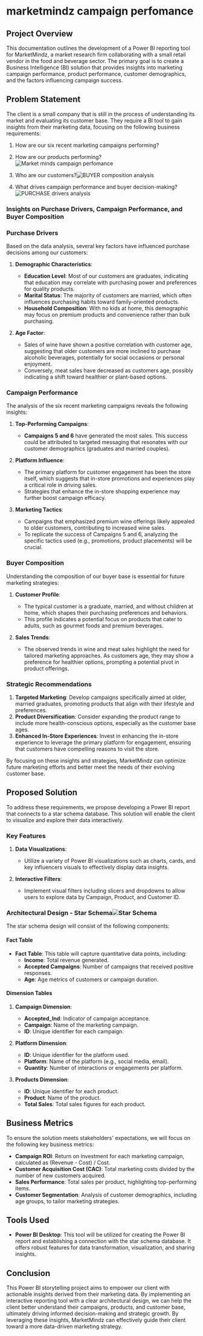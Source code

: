 # marketmindz campaign perfomance

## Project Overview

This documentation outlines the development of a Power BI reporting tool for MarketMindz, a market research firm collaborating with a small retail vendor in the food and beverage sector. The primary goal is to create a Business Intelligence (BI) solution that provides insights into marketing campaign performance, product performance, customer demographics, and the factors influencing campaign success.

## Problem Statement

The client is a small company that is still in the process of understanding its market and evaluating its customer base. They require a BI tool to gain insights from their marketing data, focusing on the following business requirements:

1. How are our six recent marketing campaigns performing?
2. How are our products performing?![Market minds campaign perfomance](https://github.com/user-attachments/assets/65eb8673-bc4e-49f0-a46d-34e990f7d2b4)

3. Who are our customers?![BUYER composition analysis](https://github.com/user-attachments/assets/a08c9aba-6270-40da-ae31-f8c013cff20b)

4. What drives campaign performance and buyer decision-making?![PURCHASE drivers analysis](https://github.com/user-attachments/assets/5712ef07-34b2-45d1-a699-f1b847b1484b)

### Insights on Purchase Drivers, Campaign Performance, and Buyer Composition

### Purchase Drivers

Based on the data analysis, several key factors have influenced purchase decisions among our customers:

1. **Demographic Characteristics**:
   - **Education Level**: Most of our customers are graduates, indicating that education may correlate with purchasing power and preferences for quality products.
   - **Marital Status**: The majority of customers are married, which often influences purchasing habits toward family-oriented products.
   - **Household Composition**: With no kids at home, this demographic may focus on premium products and convenience rather than bulk purchasing.

2. **Age Factor**:
   - Sales of wine have shown a positive correlation with customer age, suggesting that older customers are more inclined to purchase alcoholic beverages, potentially for social occasions or personal enjoyment.
   - Conversely, meat sales have decreased as customers age, possibly indicating a shift toward healthier or plant-based options.

### Campaign Performance

The analysis of the six recent marketing campaigns reveals the following insights:

1. **Top-Performing Campaigns**:
   - **Campaigns 5 and 6** have generated the most sales. This success could be attributed to targeted messaging that resonates with our customer demographics (graduates and married couples).

2. **Platform Influence**:
   - The primary platform for customer engagement has been the store itself, which suggests that in-store promotions and experiences play a critical role in driving sales.
   - Strategies that enhance the in-store shopping experience may further boost campaign efficacy.

3. **Marketing Tactics**:
   - Campaigns that emphasized premium wine offerings likely appealed to older customers, contributing to increased wine sales.
   - To replicate the success of Campaigns 5 and 6, analyzing the specific tactics used (e.g., promotions, product placements) will be crucial.

### Buyer Composition

Understanding the composition of our buyer base is essential for future marketing strategies:

1. **Customer Profile**:
   - The typical customer is a graduate, married, and without children at home, which shapes their purchasing preferences and behaviors.
   - This profile indicates a potential focus on products that cater to adults, such as gourmet foods and premium beverages.

2. **Sales Trends**:
   - The observed trends in wine and meat sales highlight the need for tailored marketing approaches. As customers age, they may show a preference for healthier options, prompting a potential pivot in product offerings.

### Strategic Recommendations

1. **Targeted Marketing**: Develop campaigns specifically aimed at older, married graduates, promoting products that align with their lifestyle and preferences.
2. **Product Diversification**: Consider expanding the product range to include more health-conscious options, especially as the customer base ages.
3. **Enhanced In-Store Experiences**: Invest in enhancing the in-store experience to leverage the primary platform for engagement, ensuring that customers have compelling reasons to visit the store.

By focusing on these insights and strategies, MarketMindz can optimize future marketing efforts and better meet the needs of their evolving customer base.

## Proposed Solution

To address these requirements, we propose developing a Power BI report that connects to a star schema database. This solution will enable the client to visualize and explore their data interactively.

### Key Features

1. **Data Visualizations**: 
   - Utilize a variety of Power BI visualizations such as charts, cards, and key influencers visuals to effectively display data insights.

2. **Interactive Filters**:
   - Implement visual filters including slicers and dropdowns to allow users to explore data by Campaign, Product, and Customer ID.

### Architectural Design - Star Schema![Star Schema](https://github.com/user-attachments/assets/3bf18b42-d65e-459f-850b-16194c30501f)


The star schema design will consist of the following components:

#### Fact Table

- **Fact Table**: This table will capture quantitative data points, including:
  - **Income**: Total revenue generated.
  - **Accepted Campaigns**: Number of campaigns that received positive responses.
  - **Age**: Age metrics of customers or campaign duration.

#### Dimension Tables

1. **Campaign Dimension**:
   - **Accepted_Ind**: Indicator of campaign acceptance.
   - **Campaign**: Name of the marketing campaign.
   - **ID**: Unique identifier for each campaign.

2. **Platform Dimension**:
   - **ID**: Unique identifier for the platform used.
   - **Platform**: Name of the platform (e.g., social media, email).
   - **Quantity**: Number of interactions or engagements per platform.

3. **Products Dimension**:
   - **ID**: Unique identifier for each product.
   - **Product**: Name of the product.
   - **Total Sales**: Total sales figures for each product.

## Business Metrics

To ensure the solution meets stakeholders' expectations, we will focus on the following key business metrics:

- **Campaign ROI**: Return on investment for each marketing campaign, calculated as (Revenue - Cost) / Cost.
- **Customer Acquisition Cost (CAC)**: Total marketing costs divided by the number of new customers acquired.
- **Sales Performance**: Total sales per product, highlighting top-performing items.
- **Customer Segmentation**: Analysis of customer demographics, including age groups, to tailor marketing strategies.

## Tools Used

- **Power BI Desktop**: This tool will be utilized for creating the Power BI report and establishing a connection with the star schema database. It offers robust features for data transformation, visualization, and sharing insights.

## Conclusion

This Power BI storytelling project aims to empower our client with actionable insights derived from their marketing data. By implementing an interactive reporting tool with a clear architectural design, we can help the client better understand their campaigns, products, and customer base, ultimately driving informed decision-making and strategic growth.
By leveraging these insights, MarketMindz can effectively guide their client toward a more data-driven marketing strategy.
